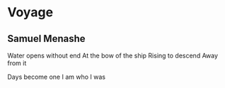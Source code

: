 # Voyage
## Samuel Menashe
Water opens without end
At the bow of the ship
Rising to descend
Away from it

Days become one
I am who I was